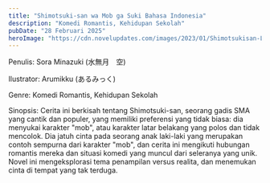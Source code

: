 ```yaml
---
title: "Shimotsuki-san wa Mob ga Suki Bahasa Indonesia"
description: "Komedi Romantis, Kehidupan Sekolah"
pubDate: "28 Februari 2025"
heroImage: "https://cdn.novelupdates.com/images/2023/01/Shimotsukisan-Loves-The-Mob-LN.jpg"
---
```


Penulis: Sora Minazuki (水無月　空)

Ilustrator: Arumikku (あるみっく)

Genre: Komedi Romantis, Kehidupan Sekolah

Sinopsis: Cerita ini berkisah tentang Shimotsuki-san, seorang gadis SMA yang cantik dan populer, yang memiliki preferensi yang tidak biasa: dia menyukai karakter "mob", atau karakter latar belakang yang polos dan tidak mencolok. Dia jatuh cinta pada seorang anak laki-laki yang merupakan contoh sempurna dari karakter "mob", dan cerita ini mengikuti hubungan romantis mereka dan situasi komedi yang muncul dari seleranya yang unik. Novel ini mengeksplorasi tema penampilan versus realita, dan menemukan cinta di tempat yang tak terduga.
